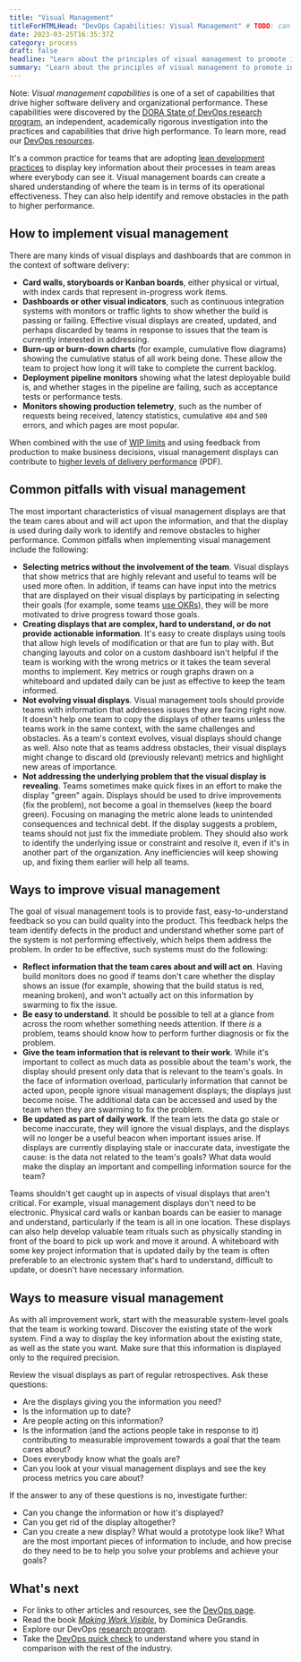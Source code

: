 ```yaml
---
title: "Visual Management"
titleForHTMLHead: "DevOps Capabilities: Visual Management" # TODO: can we DRY this out?
date: 2023-03-25T16:35:37Z
category: process
draft: false
headline: "Learn about the principles of visual management to promote information sharing, get a common understanding of where the team is, and how to improve."
summary: "Learn about the principles of visual management to promote information sharing, get a common understanding of where the team is, and how to improve."
---
```



Note: *Visual management capabilities* is one of a set of capabilities
that drive higher software delivery and organizational performance. These
capabilities were discovered by the
[DORA State of DevOps research program](/),
an independent, academically rigorous investigation into the practices and
capabilities that drive high performance. To learn more, read our
[DevOps resources](https://cloud.google.com/devops).

It's a common practice for teams that are adopting
[lean development practices](https://wikipedia.org/wiki/Lean_software_development)
to display key information about their processes in team areas where everybody
can see it. Visual management boards can create a shared understanding of where
the team is in terms of its operational effectiveness. They can also help
identify and remove obstacles in the path to higher performance.

## How to implement visual management

There are many kinds of visual displays and dashboards that are common in the
context of software delivery:

-   **Card walls, storyboards or Kanban boards**, either physical or
    virtual, with index cards  that represent in-progress work items.
-   **Dashboards or other visual indicators**, such as continuous
    integration systems with monitors or traffic lights to show whether the
    build is passing or failing. Effective visual displays are created,
    updated, and perhaps discarded by teams in response to issues that the team
    is currently interested in addressing.
-   **Burn-up or burn-down charts** (for example, cumulative flow diagrams)
    showing the cumulative status of all work being done. These allow the team
    to project how long it will take to complete the current backlog.
-   **Deployment pipeline monitors** showing what the latest deployable
    build is, and whether stages in the pipeline are failing, such as
    acceptance tests or performance tests.
-   **Monitors showing production telemetry**, such as the number of
    requests being received, latency statistics, cumulative `404` and `500`
    errors, and which pages are most popular.

When combined with the use of
[WIP limits](/devops-capabilities/process/wip-limits)
and using feedback from production to make business decisions, visual management
displays can contribute to
[higher levels of delivery performance](/publications/pdf/state-of-devops-2015.pdf#page=15)
(PDF).

## Common pitfalls with visual management

The most important characteristics of visual management displays are that the
team cares about and will act upon the information, and that the display is used
during daily work to identify and remove obstacles to higher performance. Common
pitfalls when implementing visual management include the following:

-   **Selecting metrics without the involvement of the team**. Visual
    displays that show metrics that are highly relevant and useful to teams
    will be used more often. In addition, if teams can have input into the
    metrics that are displayed on their visual displays by participating in
    selecting their goals (for example, some teams
    [use OKRs](/devops-capabilities/cultural/devops-culture-transform/)),
    they will be more motivated to drive progress toward those goals.
-   **Creating displays that are complex, hard to understand, or do not
    provide actionable information**. It's easy to create displays using tools
    that allow high levels of modification or that are fun to play with. But
    changing layouts and color on a custom dashboard isn't helpful if the team
    is working with the wrong metrics or it takes the team several months to
    implement. Key metrics or rough graphs drawn on a whiteboard and updated
    daily can be just as effective to keep the team informed.
-   **Not evolving visual displays**. Visual management tools should provide
    teams with information that addresses issues they are facing right now. It
    doesn't help one team to copy the displays of other teams unless the teams
    work in the same context, with the same challenges and obstacles. As a
    team's context evolves, visual displays should change as well. Also note
    that as teams address obstacles, their visual displays might change to
    discard old (previously relevant) metrics and highlight new areas of importance.
-   **Not addressing the underlying problem that the visual display is
    revealing**. Teams sometimes make quick fixes in an effort to make the
    display "green" again. Displays should be used to drive improvements (fix
    the problem), not become a goal in themselves (keep the board green).
    Focusing on managing the metric alone leads to unintended consequences and
    technical debt. If the display suggests a problem, teams should not just
    fix the immediate problem. They should also work to identify the underlying
    issue or constraint and resolve it, even if it's in another part of the
    organization. Any inefficiencies will keep showing up, and fixing them
    earlier will help all teams.

## Ways to improve visual management

The goal of visual management tools is to provide fast, easy-to-understand
feedback so you can build quality into the product. This feedback helps the team
identify defects in the product and understand whether some part of the system
is not performing effectively, which helps them address the problem. In order to
be effective, such systems must do the following:

-   **Reflect information that the team cares about and will act on**.
    Having build monitors does no good if teams don't care whether the display
    shows an issue (for example, showing that the build status is red, meaning
    broken), and won't actually act on this information by swarming to fix the
    issue.
-   **Be easy to understand**. It should be possible to tell at a glance
    from across the room whether something needs attention. If there *is* a
    problem, teams should know how to perform further diagnosis or fix the problem.
-   **Give the team information that is relevant to their work**. While it's
    important to collect as much data as possible about the team's work, the
    display should present only data that is relevant to the team's goals. In
    the face of information overload, particularly information that cannot be
    acted upon, people ignore visual management displays; the displays just
    become noise. The additional data can be accessed and used by the team when
    they are swarming to fix the problem.
-   **Be updated as part of daily work**. If the team lets the data go stale
    or become inaccurate, they will ignore the visual displays, and the
    displays will no longer be a useful beacon when important issues arise. If
    displays are currently displaying stale or inaccurate data, investigate the
    cause: is the data not related to the team's goals? What data would make
    the display an important and compelling information source for the team?

Teams shouldn't get caught up in aspects of visual displays that aren't
critical. For example, visual management displays don't need to be electronic.
Physical card walls or kanban boards can be easier to manage and understand,
particularly if the team is all in one location. These displays can also help
develop valuable team rituals such as physically standing in front of the board
to pick up work and move it around. A whiteboard with some key project
information that is updated daily by the team is often preferable to an
electronic system that's hard to understand, difficult to update, or doesn't
have necessary information.

## Ways to measure visual management

As with all improvement work, start with the measurable system-level goals that
the team is working toward. Discover the existing state of the work system.
Find a way to display the key information about the existing state, as well as
the state you want. Make sure that this information is displayed only to the
required precision.

Review the visual displays as part of regular retrospectives. Ask these
questions:

-   Are the displays giving you the information you need?
-   Is the information up to date?
-   Are people acting on this information?
-   Is the information (and the actions people take in response to it)
    contributing to measurable improvement towards a goal that the team cares about?
-   Does everybody know what the goals are?
-   Can you look at your visual management displays and see the key process
    metrics you care about?

If the answer to any of these questions is no, investigate further:

-   Can you change the information or how it's displayed?
-   Can you get rid of the display altogether?
-   Can you create a new display? What would a prototype look like? What are
    the most important pieces of information to include, and how precise do
    they need to be to help you solve your problems and achieve your goals?

## What's next

-   For links to other articles and resources, see the
    [DevOps page](https://cloud.google.com/devops).
-   Read the book
    [*Making Work Visible*](https://itrevolution.com/book/making-work-visible/),
    by Dominica DeGrandis.
-   Explore our DevOps
    [research program](/).
-   Take the
    [DevOps quick check](/quickcheck/)
    to understand where you stand in comparison with the rest of the industry.
